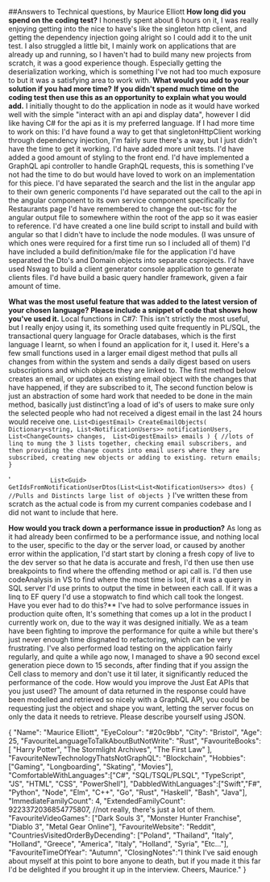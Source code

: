 ##Answers to Technical questions, by Maurice Elliott
    **How long did you spend on the coding test?**
    I honestly spent about 6 hours on it, I was really enjoying getting into the nice to have's like the singleton http client, and getting the dependency injection going alright so I could add it to the unit test.
    I also struggled a little bit, I mainly work on applications that are already up and running, so I haven't had to build many new projects from scratch, it was a good experience though. Especially getting the deserialization working, which is something I've not had too much exposure to but it was a satisfying area to work with.
    **What would you add to your solution if you had more time?**
    **If you didn't spend much time on the coding test then use this as an opportunity to explain what you would add.**
        I initially thought to do the application in node as it would have worked well with the simple "interact with an api and display data", however I did like having C# for the api as it is my preferred language.
        If I had more time to work on this:
            I'd have found a way to get that singletonHttpClient working through dependency injection, I'm fairly sure there's a way, but I just didn't have the time to get it working.
            I'd have added more unit tests.
            I'd have added a good amount of styling to the front end.
            I'd have implemented a GraphQL api controller to handle GraphQL requests, this is something I've not had the time to do but would have loved to work on an implementation for this piece.
            I'd have separated the search and the list in the angular app to their own generic components
            I'd have separated out the call to the api in the angular component to its own service component specifically for Restaurants page
            I'd have remembered to change the out-tsc for the angular output file to somewhere within the root of the app so it was easier to reference.
            I'd have created a one line build script to install and build with angular so that I didn't have to include the node modules. (I was unsure of which ones were required for a first time run so I included all of them)
            I'd have included a build definition/make file for the application
            I'd have separated the Dto's and Domain objects into separate csprojects.
            I'd have used Nswag to build a client generator console application to generate clients files.
            I'd have build a basic query handler framework, given a fair amount of time.

**What was the most useful feature that was added to the latest version of your chosen language? Please include a snippet of code that shows how you've used it.**
        Local functions in C#7:
        This isn't strictly the most useful, but I really enjoy using it, its something used quite frequently in PL/SQL, the transactional query language for Oracle databases, which is the first language I learnt, so when I found an application for it, I used it.
        Here's a few small functions used in a larger email digest method that pulls all changes from within the system and sends a daily digest based on users subscriptions and which objects they are linked to.
        The first method below creates an email, or updates an existing email object with the changes that have happened, if they are subscribed to it, 
        The second function below is just an abstraction of some hard work that needed to be done in the main method, basically just distinct’ing a load of id's of users to make sure only the selected people who had not received a digest email in the last 24 hours would receive one.
`
                List<DigestEmail> CreateEmailObjects(
                Dictionary<string, List<NotificationUsers>> notificationUsers, 
                List<ChangeCounts> changes, 
                List<DigestEmails> emails
            )
            {
                //lots of linq to mung the 3 lists together, checking email subscribers, and then providing the change counts into email users where they are subscribed, creating new objects or adding to existing.
                return emails;
            }
`
            
'`            List<Guid> GetIdsFromNotificationUserDtos(List<List<NotificationUsers>> dtos)
            {
                //Pulls and Distincts large list of objects
            }
`
        I've written these from scratch as the actual code is from my current companies codebase and I did not want to include that here.

**How would you track down a performance issue in production?**
        As long as it had already been confirmed to be a performance issue, and nothing local to the user, specific to the day or the server load, or caused by another error within the application, I'd start start by cloning a fresh copy of live to the dev server so that he data is accurate and fresh, I'd then use then use breakpoints to find where the offending method or api call is.
        I'd then use codeAnalysis in VS to find where the most time is lost, if it was a query in SQL server I'd use prints to output the time in between each call.
        If it was a linq to EF query I'd use a stopwatch to find which call took the longest.
    Have you ever had to do this?**
        I've had to solve performance issues in production quite often, It's something that comes up a lot in the product I currently work on, due to the way it was designed initially. We as a team have been fighting to improve the performance for quite a while but there's just never enough time disgnated to refactoring, which can be very frustrating.
        I've also performed load testing on the application fairly regularly, and quite a while ago now, I managed to shave a 90 second excel generation piece down to 15 seconds, after finding that if you assign the Cell class to memory and don't use it til later, it significantly reduced the performance of the code.
    How would you improve the Just Eat APIs that you just used?
        The amount of data returned in the response could have been modelled and retrieved so nicely with a GraphQL API, you could be requesting just the object and shape you want, letting the server focus on only the data it needs to retrieve.
    Please describe yourself using JSON.

{
  "Name": "Maurice Elliott",
  "EyeColour": "#20c9bb",
  "City": "Bristol",
  "Age": 25,
  "FavouriteLanguageToTalkAboutButNotWrite": "Rust",
  "FavouriteBooks": [ "Harry Potter", "The Stormlight Archives", "The First Law" ],
  "FavouriteNewTechnologyThatsNotGraphQL": "Blockchain",
  "Hobbies": ["Gaming", "Longboarding", "Skating", "Movies"],
  "ComfortableWithLanguages":["C#", "SQL/TSQL/PLSQL", "TypeScript", "JS", "HTML", "CSS", "PowerShell"],
  "DabbledWithLanguages":["Swift","F#", "Python", "Node", "Elm", "C++", "Go", "Rust", "Haskell", "Bash", "Java"],
  "ImmediateFamilyCount": 4,
  "ExtendedFamilyCount": 9223372036854775807, //not really, there's just a lot of them.
  "FavouriteVideoGames": ["Dark Souls 3", "Monster Hunter Franchise", "Diablo 3", "Metal Gear Online"],
  "FavouriteWebsite": "Reddit",
  "CountriesVisitedOrderByDecending": ["Poland", "Thailand", "Italy", "Holland", "Greece", "America", "Italy", "Holland", "Syria", "Etc..."],
  "FavouriteTimeOfYear": "Autumn",
  "ClosingNotes":"I think I've said enough about myself at this point to bore anyone to death, but if you made it this far I'd be delighted if you brought it up in the interview.
  Cheers,
  Maurice."
}

